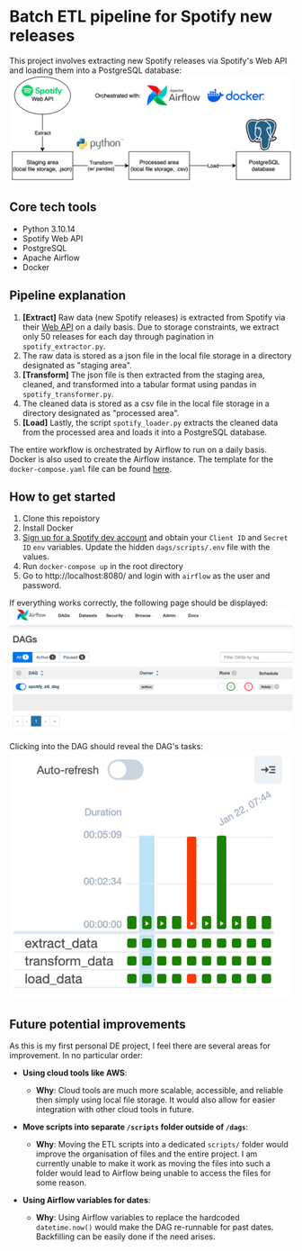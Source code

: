 # Batch ETL pipeline for Spotify new releases
This project involves extracting new Spotify releases via Spotify's Web API and loading them into a PostgreSQL database:
![pipeline_dragram](./images/pipeline_diagram.png)

## Core tech tools
- Python 3.10.14
- Spotify Web API
- PostgreSQL
- Apache Airflow
- Docker

## Pipeline explanation
1. **[Extract]** Raw data (new Spotify releases) is extracted from Spotify via their [Web API](https://developer.spotify.com/documentation/web-api) on a daily basis. Due to storage constraints, we extract only 50 releases for each day through pagination in `spotify_extractor.py`.
2. The raw data is stored as a json file in the local file storage in a directory designated as "staging area".
3. **[Transform]** The json file is then extracted from the staging area, cleaned, and transformed into a tabular format using pandas in `spotify_transformer.py`.
4. The cleaned data is stored as a csv file in the local file storage in a directory designated as "processed area".
5. **[Load]** Lastly, the script `spotify_loader.py` extracts the cleaned data from the processed area and loads it into a PostgreSQL database.

The entire workflow is orchestrated by Airflow to run on a daily basis. Docker is also used to create the Airflow instance. The template for the `docker-compose.yaml` file can be found [here](https://airflow.apache.org/docs/apache-airflow/stable/howto/docker-compose/index.html#fetching-docker-compose-yaml).

## How to get started

1. Clone this repoistory
2. Install Docker
3. [Sign up for a Spotify dev account](https://developer.spotify.com/documentation/web-api) and obtain your `Client ID` and `Secret ID` `env` variables. Update the hidden `dags/scripts/.env` file with the values.
4. Run `docker-compose up` in the root directory
5. Go to http://localhost:8080/ and login with `airflow` as the user and password.

If everything works correctly, the following page should be displayed:
![airflow_ui](./images/airflow_ui.png)

Clicking into the DAG should reveal the DAG's tasks:
![airflow_ui_2](./images/airflow_ui_2.jpg)

## Future potential improvements
As this is my first personal DE project, I feel there are several areas for improvement. In no particular order:

- **Using cloud tools like AWS**:
   - **Why**: Cloud tools are much more scalable, accessible, and reliable then simply using local file storage. It would also allow for easier integration with other cloud tools in future. 
   
- **Move scripts into separate `/scripts` folder outside of `/dags`**:
   - **Why**: Moving the ETL scripts into a dedicated `scripts/` folder would improve the organisation of files and the entire project. I am currently unable to make it work as moving the files into such a folder would lead to Airflow being unable to access the files for some reason.

- **Using Airflow variables for dates**:
   - **Why**: Using Airflow variables to replace the hardcoded `datetime.now()` would make the DAG re-runnable for past dates. Backfilling can be easily done if the need arises.
   